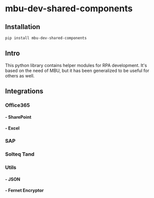 # mbu-dev-shared-components

## Installation

```bash
pip install mbu-dev-shared-components
```

## Intro

This python library contains helper modules for RPA development.
It's based on the need of MBU, but it has been
generalized to be useful for others as well.

## Integrations

### Office365
#### - SharePoint

#### - Excel

### SAP

### Solteq Tand

### Utils
#### - JSON

#### - Fernet Encryptor
